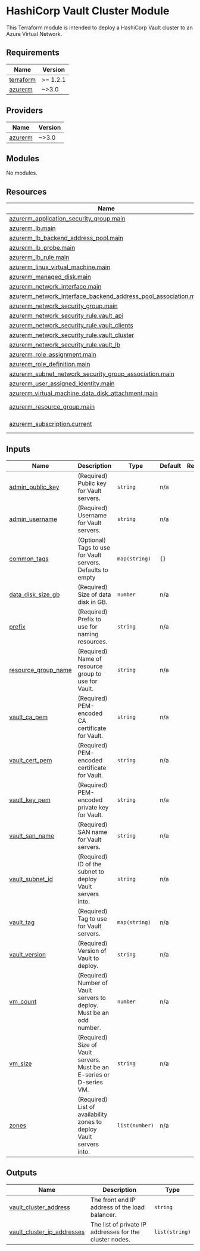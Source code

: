 # HashiCorp Vault Cluster Module

This Terraform module is intended to deploy a HashiCorp Vault cluster to an Azure Virtual Network.

## Requirements

| Name | Version |
|------|---------|
| <a name="requirement_terraform"></a> [terraform](#requirement\_terraform) | >= 1.2.1 |
| <a name="requirement_azurerm"></a> [azurerm](#requirement\_azurerm) | ~>3.0 |

## Providers

| Name | Version |
|------|---------|
| <a name="provider_azurerm"></a> [azurerm](#provider\_azurerm) | ~>3.0 |

## Modules

No modules.

## Resources

| Name | Type |
|------|------|
| [azurerm_application_security_group.main](https://registry.terraform.io/providers/hashicorp/azurerm/latest/docs/resources/application_security_group) | resource |
| [azurerm_lb.main](https://registry.terraform.io/providers/hashicorp/azurerm/latest/docs/resources/lb) | resource |
| [azurerm_lb_backend_address_pool.main](https://registry.terraform.io/providers/hashicorp/azurerm/latest/docs/resources/lb_backend_address_pool) | resource |
| [azurerm_lb_probe.main](https://registry.terraform.io/providers/hashicorp/azurerm/latest/docs/resources/lb_probe) | resource |
| [azurerm_lb_rule.main](https://registry.terraform.io/providers/hashicorp/azurerm/latest/docs/resources/lb_rule) | resource |
| [azurerm_linux_virtual_machine.main](https://registry.terraform.io/providers/hashicorp/azurerm/latest/docs/resources/linux_virtual_machine) | resource |
| [azurerm_managed_disk.main](https://registry.terraform.io/providers/hashicorp/azurerm/latest/docs/resources/managed_disk) | resource |
| [azurerm_network_interface.main](https://registry.terraform.io/providers/hashicorp/azurerm/latest/docs/resources/network_interface) | resource |
| [azurerm_network_interface_backend_address_pool_association.main](https://registry.terraform.io/providers/hashicorp/azurerm/latest/docs/resources/network_interface_backend_address_pool_association) | resource |
| [azurerm_network_security_group.main](https://registry.terraform.io/providers/hashicorp/azurerm/latest/docs/resources/network_security_group) | resource |
| [azurerm_network_security_rule.vault_api](https://registry.terraform.io/providers/hashicorp/azurerm/latest/docs/resources/network_security_rule) | resource |
| [azurerm_network_security_rule.vault_clients](https://registry.terraform.io/providers/hashicorp/azurerm/latest/docs/resources/network_security_rule) | resource |
| [azurerm_network_security_rule.vault_cluster](https://registry.terraform.io/providers/hashicorp/azurerm/latest/docs/resources/network_security_rule) | resource |
| [azurerm_network_security_rule.vault_lb](https://registry.terraform.io/providers/hashicorp/azurerm/latest/docs/resources/network_security_rule) | resource |
| [azurerm_role_assignment.main](https://registry.terraform.io/providers/hashicorp/azurerm/latest/docs/resources/role_assignment) | resource |
| [azurerm_role_definition.main](https://registry.terraform.io/providers/hashicorp/azurerm/latest/docs/resources/role_definition) | resource |
| [azurerm_subnet_network_security_group_association.main](https://registry.terraform.io/providers/hashicorp/azurerm/latest/docs/resources/subnet_network_security_group_association) | resource |
| [azurerm_user_assigned_identity.main](https://registry.terraform.io/providers/hashicorp/azurerm/latest/docs/resources/user_assigned_identity) | resource |
| [azurerm_virtual_machine_data_disk_attachment.main](https://registry.terraform.io/providers/hashicorp/azurerm/latest/docs/resources/virtual_machine_data_disk_attachment) | resource |
| [azurerm_resource_group.main](https://registry.terraform.io/providers/hashicorp/azurerm/latest/docs/data-sources/resource_group) | data source |
| [azurerm_subscription.current](https://registry.terraform.io/providers/hashicorp/azurerm/latest/docs/data-sources/subscription) | data source |

## Inputs

| Name | Description | Type | Default | Required |
|------|-------------|------|---------|:--------:|
| <a name="input_admin_public_key"></a> [admin\_public\_key](#input\_admin\_public\_key) | (Required) Public key for Vault servers. | `string` | n/a | yes |
| <a name="input_admin_username"></a> [admin\_username](#input\_admin\_username) | (Required) Username for Vault servers. | `string` | n/a | yes |
| <a name="input_common_tags"></a> [common\_tags](#input\_common\_tags) | (Optional) Tags to use for Vault servers. Defaults to empty | `map(string)` | `{}` | no |
| <a name="input_data_disk_size_gb"></a> [data\_disk\_size\_gb](#input\_data\_disk\_size\_gb) | (Required) Size of data disk in GB. | `number` | n/a | yes |
| <a name="input_prefix"></a> [prefix](#input\_prefix) | (Required) Prefix to use for naming resources. | `string` | n/a | yes |
| <a name="input_resource_group_name"></a> [resource\_group\_name](#input\_resource\_group\_name) | (Required) Name of resource group to use for Vault. | `string` | n/a | yes |
| <a name="input_vault_ca_pem"></a> [vault\_ca\_pem](#input\_vault\_ca\_pem) | (Required) PEM-encoded CA certificate for Vault. | `string` | n/a | yes |
| <a name="input_vault_cert_pem"></a> [vault\_cert\_pem](#input\_vault\_cert\_pem) | (Required) PEM-encoded certificate for Vault. | `string` | n/a | yes |
| <a name="input_vault_key_pem"></a> [vault\_key\_pem](#input\_vault\_key\_pem) | (Required) PEM-encoded private key for Vault. | `string` | n/a | yes |
| <a name="input_vault_san_name"></a> [vault\_san\_name](#input\_vault\_san\_name) | (Required) SAN name for Vault servers. | `string` | n/a | yes |
| <a name="input_vault_subnet_id"></a> [vault\_subnet\_id](#input\_vault\_subnet\_id) | (Required) ID of the subnet to deploy Vault servers into. | `string` | n/a | yes |
| <a name="input_vault_tag"></a> [vault\_tag](#input\_vault\_tag) | (Required) Tag to use for Vault servers. | `map(string)` | n/a | yes |
| <a name="input_vault_version"></a> [vault\_version](#input\_vault\_version) | (Required) Version of Vault to deploy. | `string` | n/a | yes |
| <a name="input_vm_count"></a> [vm\_count](#input\_vm\_count) | (Required) Number of Vault servers to deploy. Must be an odd number. | `number` | n/a | yes |
| <a name="input_vm_size"></a> [vm\_size](#input\_vm\_size) | (Required) Size of Vault servers. Must be an E-series or D-series VM. | `string` | n/a | yes |
| <a name="input_zones"></a> [zones](#input\_zones) | (Required) List of availability zones to deploy Vault servers into. | `list(number)` | n/a | yes |

## Outputs

| Name | Description | Type |
|------|-------------|------|
| <a name="output_vault_cluster_address"></a> [vault\_cluster\_address](#output\_vault\_cluster\_address) | The front end IP address of the load balancer. | `string` |
| <a name="output_vault_cluster_ip_addresses"></a> [vault\_cluster\_ip\_addresses](#output\_vault\_cluster\_ip\_addresses) | The list of private IP addresses for the cluster nodes. | `list(string)` |
